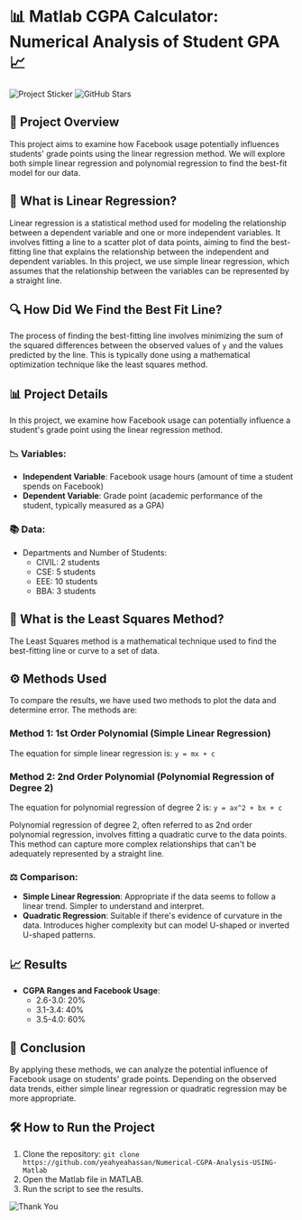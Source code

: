 # 📊 Matlab CGPA Calculator: Numerical Analysis of Student GPA 📈

![Project Sticker](https://img.shields.io/badge/Matlab-Project-blue?style=flat-square&logo=matlab)  ![GitHub Stars](https://img.shields.io/github/stars/yourusername/Matlab-CGPA-Calculator?style=social)

## 🌟 Project Overview

This project aims to examine how Facebook usage potentially influences students' grade points using the linear regression method. We will explore both simple linear regression and polynomial regression to find the best-fit model for our data.

## 📘 What is Linear Regression?

Linear regression is a statistical method used for modeling the relationship between a dependent variable and one or more independent variables. It involves fitting a line to a scatter plot of data points, aiming to find the best-fitting line that explains the relationship between the independent and dependent variables. In this project, we use simple linear regression, which assumes that the relationship between the variables can be represented by a straight line.

## 🔍 How Did We Find the Best Fit Line?

The process of finding the best-fitting line involves minimizing the sum of the squared differences between the observed values of `y` and the values predicted by the line. This is typically done using a mathematical optimization technique like the least squares method.

## 📊 Project Details

In this project, we examine how Facebook usage can potentially influence a student's grade point using the linear regression method.

### 📉 Variables:
- **Independent Variable**: Facebook usage hours (amount of time a student spends on Facebook)
- **Dependent Variable**: Grade point (academic performance of the student, typically measured as a GPA)

### 📚 Data:
- Departments and Number of Students:
  - CIVIL: 2 students
  - CSE: 5 students
  - EEE: 10 students
  - BBA: 3 students

## 📐 What is the Least Squares Method?

The Least Squares method is a mathematical technique used to find the best-fitting line or curve to a set of data.

## ⚙️ Methods Used

To compare the results, we have used two methods to plot the data and determine error. The methods are:

### Method 1: 1st Order Polynomial (Simple Linear Regression)
The equation for simple linear regression is: `y = mx + c`

### Method 2: 2nd Order Polynomial (Polynomial Regression of Degree 2)
The equation for polynomial regression of degree 2 is: `y = ax^2 + bx + c`

Polynomial regression of degree 2, often referred to as 2nd order polynomial regression, involves fitting a quadratic curve to the data points. This method can capture more complex relationships that can't be adequately represented by a straight line.

### ⚖️ Comparison:

- **Simple Linear Regression**: Appropriate if the data seems to follow a linear trend. Simpler to understand and interpret.
- **Quadratic Regression**: Suitable if there's evidence of curvature in the data. Introduces higher complexity but can model U-shaped or inverted U-shaped patterns.

## 📈 Results

- **CGPA Ranges and Facebook Usage**:
  - 2.6-3.0: 20%
  - 3.1-3.4: 40%
  - 3.5-4.0: 60%

## 🏁 Conclusion

By applying these methods, we can analyze the potential influence of Facebook usage on students' grade points. Depending on the observed data trends, either simple linear regression or quadratic regression may be more appropriate.

## 🛠️ How to Run the Project

1. Clone the repository: `git clone https://github.com/yeahyeahassan/Numerical-CGPA-Analysis-USING-Matlab`
2. Open the Matlab file in MATLAB.
3. Run the script to see the results.

![Thank You](https://img.shields.io/badge/Thank%20You!-blue?style=flat-square&logo=smile)

